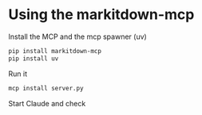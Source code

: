 # Using the markitdown-mcp

Install the MCP and the mcp spawner (uv)
```sh
pip install markitdown-mcp
pip install uv
```

Run it

```sh
mcp install server.py
```

Start Claude and check 

